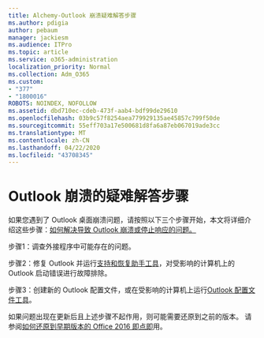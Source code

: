 ```yaml
---
title: Alchemy-Outlook 崩溃疑难解答步骤
ms.author: pdigia
author: pebaum
manager: jackiesm
ms.audience: ITPro
ms.topic: article
ms.service: o365-administration
localization_priority: Normal
ms.collection: Adm_O365
ms.custom:
- "377"
- "1800016"
ROBOTS: NOINDEX, NOFOLLOW
ms.assetid: dbd710ec-cdeb-473f-aab4-bdf99de29610
ms.openlocfilehash: 03b9c57f8254aea779929135ae45857c799f50de
ms.sourcegitcommit: 55eff703a17e500681d8fa6a87eb067019ade3cc
ms.translationtype: MT
ms.contentlocale: zh-CN
ms.lasthandoff: 04/22/2020
ms.locfileid: "43708345"
---
```

# <a name="outlook-crash-troubleshooting-steps"></a>Outlook 崩溃的疑难解答步骤

如果您遇到了 Outlook 桌面崩溃问题，请按照以下三个步骤开始，本文将详细介绍这些步骤：[如何解决导致 Outlook 崩溃或停止响应的问题。](https://docs.microsoft.com/exchange/troubleshoot/outlook-crashes/crash-issues)
  
步骤1：调查外接程序中可能存在的问题。
  
步骤2：修复 Outlook 并运行[支持和恢复助手工具](https://aka.ms/SaRA-OutlookWontStart)，对受影响的计算机上的 Outlook 启动错误进行故障排除。
  
步骤3：创建新的 Outlook 配置文件，或在受影响的计算机上运行[Outlook 配置文件工具](https://aka.ms/SaRA-OutlookSetupProfile)。
  
如果问题出现在更新后且上述步骤不起作用，则可能需要还原到之前的版本。 请参阅[如何还原到早期版本的 Office 2016 即点即](https://support.microsoft.com/help/2770432)用。
  